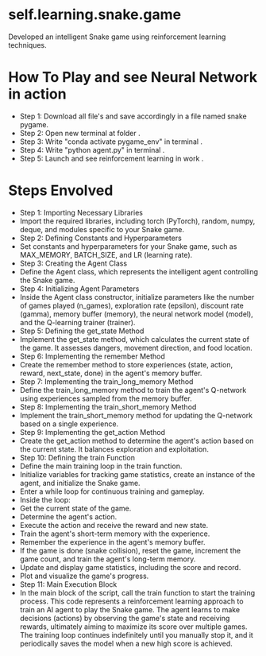 # self.learning.snake.game
Developed an intelligent Snake game  using reinforcement learning techniques.
# How To Play and see Neural Network in action
* Step 1: Download all file's and save accordingly in a file named snake pygame.
* Step 2: Open new terminal at folder .
* Step 3: Write "conda activate pygame_env" in terminal .
* Step 4: Write "python agent.py" in terminal .
* Step 5: Launch and see reinforcement learning in work .

# Steps Envolved 
* Step 1: Importing Necessary Libraries
* Import the required libraries, including torch (PyTorch), random, numpy, deque, and modules specific to your Snake game.
* Step 2: Defining Constants and Hyperparameters
* Set constants and hyperparameters for your Snake game, such as MAX_MEMORY, BATCH_SIZE, and LR (learning rate).
* Step 3: Creating the Agent Class
* Define the Agent class, which represents the intelligent agent controlling the Snake game.
* Step 4: Initializing Agent Parameters
* Inside the Agent class constructor, initialize parameters like the number of games played (n_games), exploration rate (epsilon), discount rate (gamma), memory buffer (memory), the neural network model (model), and the Q-learning trainer (trainer).
* Step 5: Defining the get_state Method
* Implement the get_state method, which calculates the current state of the game. It assesses dangers, movement direction, and food location.
* Step 6: Implementing the remember Method
* Create the remember method to store experiences (state, action, reward, next_state, done) in the agent's memory buffer.
* Step 7: Implementing the train_long_memory Method
* Define the train_long_memory method to train the agent's Q-network using experiences sampled from the memory buffer.
* Step 8: Implementing the train_short_memory Method
* Implement the train_short_memory method for updating the Q-network based on a single experience.
* Step 9: Implementing the get_action Method
* Create the get_action method to determine the agent's action based on the current state. It balances exploration and exploitation.
* Step 10: Defining the train Function
* Define the main training loop in the train function.
* Initialize variables for tracking game statistics, create an instance of the agent, and initialize the Snake game.
* Enter a while loop for continuous training and gameplay.
* Inside the loop:
* Get the current state of the game.
* Determine the agent's action.
* Execute the action and receive the reward and new state.
* Train the agent's short-term memory with the experience.
* Remember the experience in the agent's memory buffer.
* If the game is done (snake collision), reset the game, increment the game count, and train the agent's long-term memory.
* Update and display game statistics, including the score and record.
* Plot and visualize the game's progress.
* Step 11: Main Execution Block
* In the main block of the script, call the train function to start the training process.
This code represents a reinforcement learning approach to train an AI agent to play the Snake game. The agent learns to make decisions (actions) by observing the game's state and receiving rewards, ultimately aiming to maximize its score over multiple games. The training loop continues indefinitely until you manually stop it, and it periodically saves the model when a new high score is achieved.
